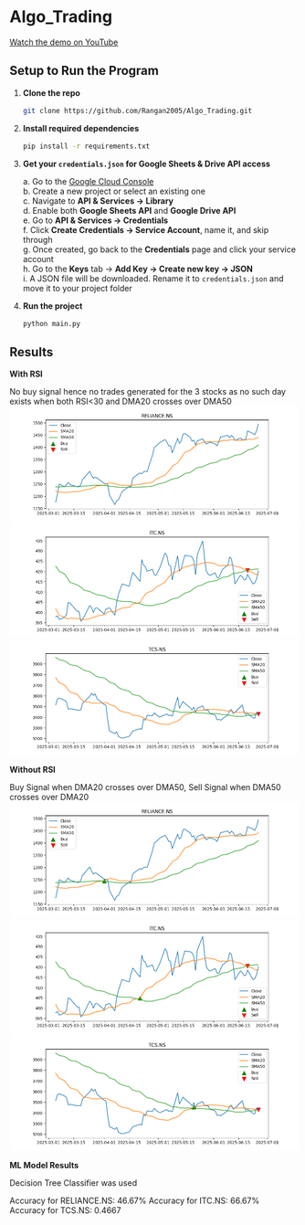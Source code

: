 # Algo_Trading

[Watch the demo on YouTube](https://youtu.be/9dhIE1xp8IU)

## Setup to Run the Program

1. **Clone the repo**  
   ```bash
   git clone https://github.com/Rangan2005/Algo_Trading.git
   ```

2. **Install required dependencies**  
   ```bash
   pip install -r requirements.txt
   ```

3. **Get your `credentials.json` for Google Sheets & Drive API access**

   a. Go to the [Google Cloud Console](https://console.cloud.google.com/)  
   b. Create a new project or select an existing one  
   c. Navigate to **API & Services → Library**  
   d. Enable both **Google Sheets API** and **Google Drive API**  
   e. Go to **API & Services → Credentials**  
   f. Click **Create Credentials → Service Account**, name it, and skip through  
   g. Once created, go back to the **Credentials** page and click your service account  
   h. Go to the **Keys** tab → **Add Key → Create new key → JSON**  
   i. A JSON file will be downloaded. Rename it to `credentials.json` and move it to your project folder  

4. **Run the project**  
   ```bash
   python main.py
   ```

## Results

**With RSI**

No buy signal hence no trades generated for the 3 stocks as no such day exists when both RSI<30 and DMA20 crosses over DMA50
![Reliance](results_with_RSI/Reliance.png "Reliance")
![ITC](results_with_RSI/ITC.png "ITC")
![TCS](results_with_RSI/TCS.png "TCS")

**Without RSI**

Buy Signal when DMA20 crosses over DMA50, Sell Signal when DMA50 crosses over DMA20
![Reliance](results_without_RSI/Reliance.png "Reliance")
![ITC](results_without_RSI/ITC.png "ITC")
![TCS](results_without_RSI/TCS.png "TCS")

**ML Model Results**

Decision Tree Classifier was used

Accuracy for RELIANCE.NS: 46.67%
Accuracy for ITC.NS: 66.67%
Accuracy for TCS.NS: 0.4667
